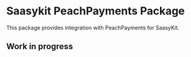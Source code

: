 # Saasykit PeachPayments Package

This package provides integration with PeachPayments for SaasyKit.

## Work in progress